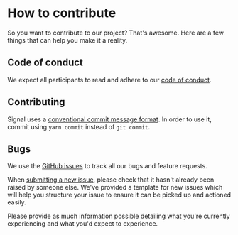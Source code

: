 # How to contribute

So you want to contribute to our project? That's awesome. Here are a few
things that can help you make it a reality.

## Code of conduct

We expect all participants to read and adhere to our [code of conduct](/CODE_OF_CONDUCT.md).

## Contributing

Signal uses a [conventional commit message format](https://www.conventionalcommits.org). In order to use it, commit using `yarn commit` instead of `git commit`.

## Bugs

We use the [GitHub issues](https://github.com/sumup/signal/issues) to track
all our bugs and feature requests.

When [submitting a new issue](https://github.com/sumup/signal/issues/new),
please check that it hasn't already been raised by someone else. We've provided
a template for new issues which will help you structure your issue to ensure it
can be picked up and actioned easily.

Please provide as much information possible detailing what you're currently
experiencing and what you'd expect to experience.
